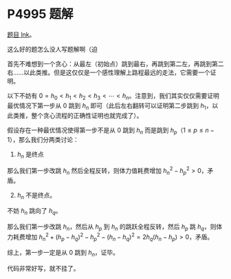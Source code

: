 # P4995 题解

[题目 lnk](https://www.luogu.com.cn/problem/P4995)。

这么好的题怎么没人写题解啊（迫

首先不难想到一个贪心：从最左（初始点）跳到最右，再跳到第二左，再跳到第二右……以此类推。但是这仅仅是一个感性理解上路程最远的走法，它需要一个证明。

以下不妨有 $0=h_0\lt h_1\lt h_2\lt h_3\lt\cdots\lt h_n$。注意到，我们其实仅仅需要证明最优情况下第一步从 $0$ 跳到 $h_n$ 即可（此后左右翻转可以证明第二步跳到 $h_1$，以此类推，整个贪心流程的正确性证明也就完成了）。

假设存在一种最优情况使得第一步不是从 $0$ 跳到 $h_n$ 而是跳到 $h_p$（$1\le p\le n-1$），那么我们分两类讨论：

1. $h_n$ 是终点

那么我们第一步改跳 $h_n$ 然后全程反转，则体力值耗费增加 $h_n^2-h_p^2>0$，矛盾。

2. $h_n$ 不是终点。

不妨 $h_n$ 跳向了 $h_q$。

那么我们第一步改跳 $h_n$，然后从 $h_p$ 到 $h_n$ 的跳跃全程反转，然后 $h_p$ 跳 $h_q$，则体力耗费增加 $h_n^2+(h_p-h_q)^2-h_p^2-(h_n-h_q)^2=2h_q(h_n-h_p)>0$，矛盾。

综上，第一步一定是从 $0$ 跳到 $h_n$，证毕。

代码非常好写，就不挂了。